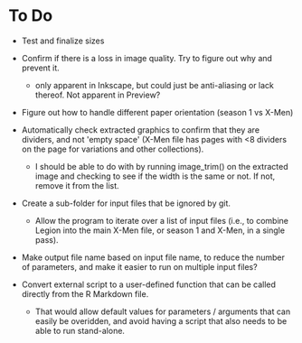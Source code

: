 # To Do

* Test and finalize sizes

* Confirm if there is a loss in image quality.  Try to figure out why and prevent it.
  - only apparent in Inkscape, but could just be anti-aliasing or lack thereof.  Not apparent in Preview?

+ Figure out how to handle different paper orientation (season 1 vs X-Men)

+ Automatically check extracted graphics to confirm that they are dividers, and not 'empty space' (X-Men file has pages with <8 dividers on the page for variations and other collections).
  - I should be able to do with by running image_trim() on the extracted image and checking to see if the width is the same or not.  If not, remove it from the list.

+ Create a sub-folder for input files that be ignored by git.
    + Allow the program to iterate over a list of input files (i.e., to combine Legion into the main X-Men file, or season 1 and X-Men, in a single pass).

+ Make output file name based on input file name, to reduce the number of parameters, and make it easier to run on multiple input files?

+ Convert external script to a user-defined function that can be called directly from the R Markdown file.
  - That would allow default values for parameters / arguments that can easily be overidden, and avoid having a script that also needs to be able to run stand-alone.
